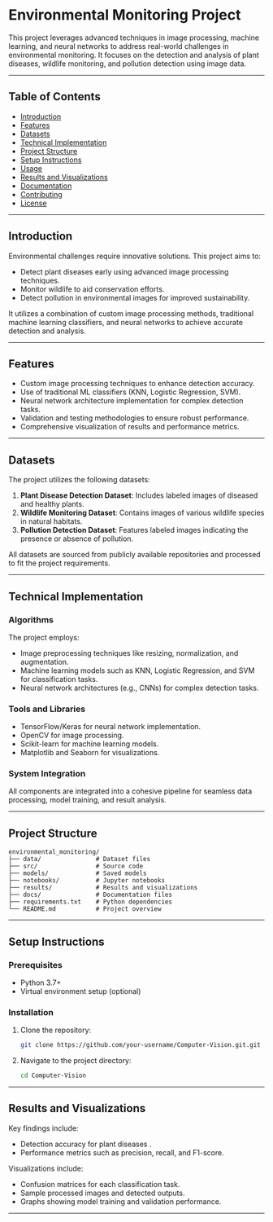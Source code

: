 # Environmental Monitoring Project

This project leverages advanced techniques in image processing, machine learning, and neural networks to address real-world challenges in environmental monitoring. It focuses on the detection and analysis of plant diseases, wildlife monitoring, and pollution detection using image data.

---

## Table of Contents

- [Introduction](#introduction)
- [Features](#features)
- [Datasets](#datasets)
- [Technical Implementation](#technical-implementation)
- [Project Structure](#project-structure)
- [Setup Instructions](#setup-instructions)
- [Usage](#usage)
- [Results and Visualizations](#results-and-visualizations)
- [Documentation](#documentation)
- [Contributing](#contributing)
- [License](#license)

---

## Introduction

Environmental challenges require innovative solutions. This project aims to:

- Detect plant diseases early using advanced image processing techniques.
- Monitor wildlife to aid conservation efforts.
- Detect pollution in environmental images for improved sustainability.

It utilizes a combination of custom image processing methods, traditional machine learning classifiers, and neural networks to achieve accurate detection and analysis.

---

## Features

- Custom image processing techniques to enhance detection accuracy.
- Use of traditional ML classifiers (KNN, Logistic Regression, SVM).
- Neural network architecture implementation for complex detection tasks.
- Validation and testing methodologies to ensure robust performance.
- Comprehensive visualization of results and performance metrics.

---

## Datasets

The project utilizes the following datasets:

1. **Plant Disease Detection Dataset**: Includes labeled images of diseased and healthy plants.
2. **Wildlife Monitoring Dataset**: Contains images of various wildlife species in natural habitats.
3. **Pollution Detection Dataset**: Features labeled images indicating the presence or absence of pollution.

All datasets are sourced from publicly available repositories and processed to fit the project requirements.

---

## Technical Implementation

### Algorithms

The project employs:

- Image preprocessing techniques like resizing, normalization, and augmentation.
- Machine learning models such as KNN, Logistic Regression, and SVM for classification tasks.
- Neural network architectures (e.g., CNNs) for complex detection tasks.

### Tools and Libraries

- TensorFlow/Keras for neural network implementation.
- OpenCV for image processing.
- Scikit-learn for machine learning models.
- Matplotlib and Seaborn for visualizations.

### System Integration

All components are integrated into a cohesive pipeline for seamless data processing, model training, and result analysis.

---

## Project Structure

```plaintext
environmental_monitoring/
├── data/               # Dataset files
├── src/                # Source code
├── models/             # Saved models
├── notebooks/          # Jupyter notebooks
├── results/            # Results and visualizations
├── docs/               # Documentation files
├── requirements.txt    # Python dependencies
└── README.md           # Project overview
```

---

## Setup Instructions

### Prerequisites

- Python 3.7+
- Virtual environment setup (optional)

### Installation

1. Clone the repository:
   ```bash
   git clone https://github.com/your-username/Computer-Vision.git.git
   ```
2. Navigate to the project directory:
   ```bash
   cd Computer-Vision
   ```

---

## Results and Visualizations

Key findings include:

- Detection accuracy for plant diseases .
- Performance metrics such as precision, recall, and F1-score.

Visualizations include:

- Confusion matrices for each classification task.
- Sample processed images and detected outputs.
- Graphs showing model training and validation performance.

---
